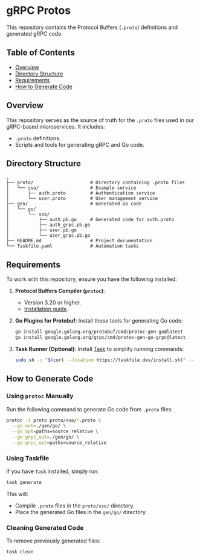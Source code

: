 
# gRPC Protos

This repository contains the Protocol Buffers (`.proto`) definitions and generated gRPC code.

## Table of Contents
- [Overview](#overview)
- [Directory Structure](#directory-structure)
- [Requirements](#requirements)
- [How to Generate Code](#how-to-generate-code)

## Overview
This repository serves as the source of truth for the `.proto` files used in our gRPC-based microservices. It includes:
- `.proto` definitions.
- Scripts and tools for generating gRPC and Go code.

## Directory Structure
```plaintext
.
├── proto/                     # Directory containing .proto files
│   └── sso/                   # Example service
│       ├── auth.proto         # Authentication service
│       └── user.proto         # User management service
├── gen/                       # Generated Go code
│   └── go/
│       └── sso/
│           ├── auth.pb.go     # Generated code for auth.proto
│           ├── auth_grpc.pb.go
│           ├── user.pb.go
│           └── user_grpc.pb.go
├── README.md                  # Project documentation
└── Taskfile.yaml              # Automation tasks
```

## Requirements
To work with this repository, ensure you have the following installed:

1. **Protocol Buffers Compiler (`protoc`)**:
   - Version 3.20 or higher.
   - [Installation guide](https://grpc.io/docs/protoc-installation/).

2. **Go Plugins for Protobuf**:
   Install these tools for generating Go code:
   ```bash
   go install google.golang.org/protobuf/cmd/protoc-gen-go@latest
   go install google.golang.org/grpc/cmd/protoc-gen-go-grpc@latest
   ```

3. **Task Runner (Optional)**:
   Install [Task](https://taskfile.dev/) to simplify running commands:
   ```bash
   sudo sh -c "$(curl --location https://taskfile.dev/install.sh)" -- -d /usr/local/bin
   ```

## How to Generate Code

### Using `protoc` Manually
Run the following command to generate Go code from `.proto` files:
```bash
protoc -I proto proto/sso/*.proto \
  --go_out=./gen/go/ \
  --go_opt=paths=source_relative \
  --go-grpc_out=./gen/go/ \
  --go-grpc_opt=paths=source_relative
```

### Using Taskfile
If you have `Task` installed, simply run:
```bash
task generate
```

This will:
- Compile `.proto` files in the `proto/sso/` directory.
- Place the generated Go files in the `gen/go/` directory.

### Cleaning Generated Code
To remove previously generated files:
```bash
task clean
```

